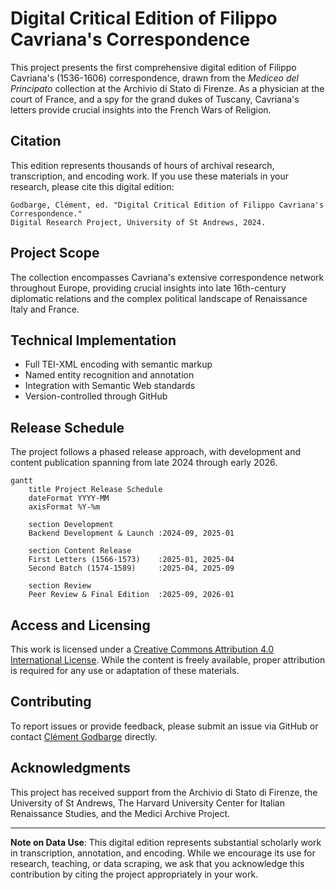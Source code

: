 # Digital Critical Edition of Filippo Cavriana's Correspondence

This project presents the first comprehensive digital edition of Filippo Cavriana's (1536-1606) correspondence, drawn from the *Mediceo del Principato* collection at the Archivio di Stato di Firenze. As a physician at the court of France, and a spy for the grand dukes of Tuscany, Cavriana's letters provide crucial insights into the French Wars of Religion.

## Citation

This edition represents thousands of hours of archival research, transcription, and encoding work. If you use these materials in your research, please cite this digital edition:

```
Godbarge, Clément, ed. "Digital Critical Edition of Filippo Cavriana's Correspondence." 
Digital Research Project, University of St Andrews, 2024.
```

## Project Scope

The collection encompasses Cavriana's extensive correspondence network throughout Europe, providing crucial insights into late 16th-century diplomatic relations and the complex political landscape of Renaissance Italy and France.

## Technical Implementation

- Full TEI-XML encoding with semantic markup
- Named entity recognition and annotation
- Integration with Semantic Web standards
- Version-controlled through GitHub

## Release Schedule

The project follows a phased release approach, with development and content publication spanning from late 2024 through early 2026.

```mermaid
gantt
    title Project Release Schedule
    dateFormat YYYY-MM
    axisFormat %Y-%m
    
    section Development
    Backend Development & Launch :2024-09, 2025-01
    
    section Content Release
    First Letters (1566-1573)    :2025-01, 2025-04
    Second Batch (1574-1589)     :2025-04, 2025-09
    
    section Review
    Peer Review & Final Edition  :2025-09, 2026-01
```

## Access and Licensing

This work is licensed under a [Creative Commons Attribution 4.0 International License](http://creativecommons.org/licenses/by/4.0/). While the content is freely available, proper attribution is required for any use or adaptation of these materials.

## Contributing

To report issues or provide feedback, please submit an issue via GitHub or contact [Clément Godbarge](mailto:clement.godbarge@st-andrews.ac.uk) directly.

## Acknowledgments

This project has received support from the Archivio di Stato di Firenze, the University of St Andrews, The Harvard University Center for Italian Renaissance Studies, and the Medici Archive Project.

---

**Note on Data Use**: This digital edition represents substantial scholarly work in transcription, annotation, and encoding. While we encourage its use for research, teaching, or data scraping, we ask that you acknowledge this contribution by citing the project appropriately in your work.
